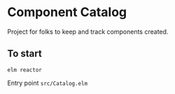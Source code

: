 # Component Catalog

Project for folks to keep and track components created.

## To start

`elm reactor`

Entry point `src/Catalog.elm`
